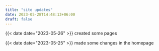 ```yaml
---
title: "site updates"
date: 2023-05-28T14:48:13+06:00
draft: false
---
```

{{< date date="2023-05-26" >}}
created some pages

{{< date date="2023-05-25" >}}
made some changes in the homepage
